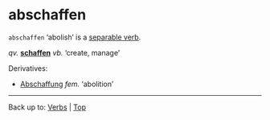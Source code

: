 # abschaffen

`abschaffen` ‘abolish’ is a [separable verb](../../separableVerbs.md).

*qv.* **[schaffen](../../s/sc/schaffen.md)** *vb.* ‘create, manage’

Derivatives:
- [Abschaffung](../../../nouns/a/ab/Abschaffung.md) *fem.* ‘abolition’

----

Back up to: [Verbs](../../index.md) | [Top](../../../index.md)

